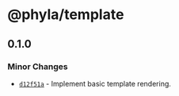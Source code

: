 # @phyla/template

## 0.1.0

### Minor Changes

- [`d12f51a`](https://github.com/zioroboco/phyla/commit/d12f51a6b47a8dccebc1377ed4e27dd1bcb40be6) - Implement basic template rendering.
